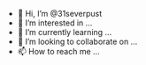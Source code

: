 - 👋 Hi, I’m @31severpust
- 👀 I’m interested in ...
- 🌱 I’m currently learning ...
- 💞️ I’m looking to collaborate on ...
- 📫 How to reach me ...

<!---
31severpust/31severpust is a ✨ special ✨ repository because its `README.md` (this file) appears on your GitHub profile.
You can click the Preview link to take a look at your changes.
--->
